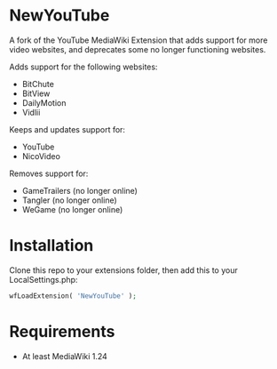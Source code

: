 # NewYouTube
A fork of the YouTube MediaWiki Extension that adds support for more video websites, and deprecates some no longer functioning websites.

Adds support for the following websites:

* BitChute
* BitView
* DailyMotion
* Vidlii

Keeps and updates support for:
* YouTube
* NicoVideo

Removes support for:

* GameTrailers (no longer online)
* Tangler (no longer online)
* WeGame (no longer online)

# Installation
Clone this repo to your extensions folder, then add this to your LocalSettings.php:

```php 
wfLoadExtension( 'NewYouTube' ); 
```

# Requirements
* At least MediaWiki 1.24
